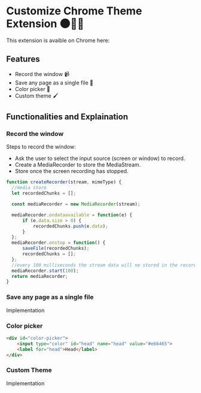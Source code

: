 # Customize Chrome Theme Extension 🌑👩‍💻
This extension is avaible on Chrome here: 

## Features 
<ul> 
  <li> Record the window 📹</li>
  <li> Save any page as a single file 📓 </li>
  <li> Color picker 🎨</li>
  <li> Custom theme 🖌</li>
</ul> 

## Functionalities and Explaination
### Record the window
Steps to record the window:
<ul>
  <li>Ask the user to select the input source (screen or window) to record.  </li>  
  <li>Create a MediaRecorder to store the MediaStream.</li>
  <li>Store once the screen recording has stopped.</li>
</ul>

  ```javascript
  function createRecorder(stream, mimeType) {
    //media store
    let recordedChunks = [];

    const mediaRecorder = new MediaRecorder(stream);

    mediaRecorder.ondataavailable = function(e) {
        if (e.data.size > 0) {
            recordedChunks.push(e.data);
        }
    };
    mediaRecorder.onstop = function() {
        saveFile(recordedChunks);
        recordedChunks = [];
    };
    //every 100 milliseconds the stream data will ne stored in the recordedChunks array
    mediaRecorder.start(100);
    return mediaRecorder;
}
  ```


### Save any page as a single file
Implementation

### Color picker
```html
<div id="color-picker">
    <input type="color" id="head" name="head" value="#e66465">
    <label for="head">Head</label>
</div>
```

### Custom Theme
Implementation
